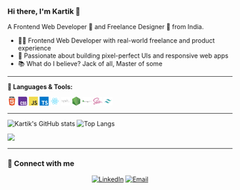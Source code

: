 ### Hi there, I'm Kartik 👋  
A Frontend Web Developer 🎯 and Freelance Designer 🎨 from India.

- 👨‍💻 Frontend Web Developer with real-world freelance and product experience  
- 🚀 Passionate about building pixel-perfect UIs and responsive web apps  
- 📚 What do I believe? Jack of all, Master of some  

---

**🧠 Languages & Tools:**  

<code><img height="20" src="https://raw.githubusercontent.com/github/explore/main/topics/html/html.png"></code>
<code><img height="20" src="https://raw.githubusercontent.com/github/explore/main/topics/css/css.png"></code>
<code><img height="20" src="https://raw.githubusercontent.com/github/explore/main/topics/javascript/javascript.png"></code>
<code><img height="20" src="https://raw.githubusercontent.com/github/explore/main/topics/typescript/typescript.png"></code>
<code><img height="20" src="https://raw.githubusercontent.com/github/explore/main/topics/react/react.png"></code>
<code><img height="20" src="https://raw.githubusercontent.com/github/explore/main/topics/nextjs/nextjs.png"></code>
<code><img height="20" src="https://raw.githubusercontent.com/github/explore/main/topics/nodejs/nodejs.png"></code>
<code><img height="20" src="https://raw.githubusercontent.com/github/explore/main/topics/mongodb/mongodb.png"></code>
<code><img height="20" src="https://raw.githubusercontent.com/github/explore/main/topics/sass/sass.png"></code>
<code><img height="20" src="https://raw.githubusercontent.com/github/explore/main/topics/tailwind/tailwind.png"></code>

---

![Kartik's GitHub stats](https://github-readme-stats.vercel.app/api?username=kartikdhomne&theme=tokyonight&show_icons=true)
![Top Langs](https://github-readme-stats.vercel.app/api/top-langs/?username=kartikdhomne&theme=tokyonight&layout=compact)

![](https://komarev.com/ghpvc/?username=kartikdhomne&label=Profile%20Views&color=0e75b6&style=flat)

---

### 🤝 Connect with me

<p align="center">
  <a href="https://www.linkedin.com/in/kartik-dhomne/"><img alt="LinkedIn" src="https://img.shields.io/badge/LinkedIn-Kartik%20Dhomne-blue?style=flat-square&logo=linkedin"></a>
  <a href="mailto:kartikdhomne@gmail.com"><img alt="Email" src="https://img.shields.io/badge/Email-kartikdhomne@gmail.com-blue?style=flat-square&logo=gmail"></a>
</p>
